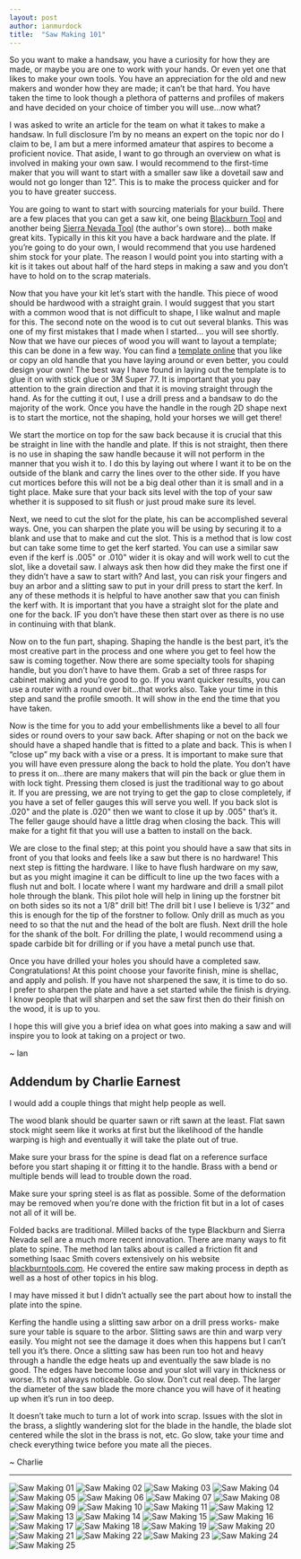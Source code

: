 ```yaml
---
layout: post
author: ianmurdock
title:  "Saw Making 101"
---
```


So you want to make a handsaw, you have a curiosity for how they are made, or maybe you are one to work with your hands. Or even yet one that likes to make your own tools. You have an appreciation for the old and new makers and wonder how they are made; it can’t be that hard. You have taken the time to look though a plethora of patterns and profiles of makers and have decided on your choice of timber you will use…now what?

I was asked to write an article for the team on what it takes to make a handsaw. In full disclosure I’m by no means an expert on the topic nor do I claim to be, I am but a mere informed amateur that aspires to become a proficient novice. That aside, I want to go through an overview on what is involved in making your own saw. I would recommend to the first-time maker that you will want to start with a smaller saw like a dovetail saw and would not go longer than 12”. This is to make the process quicker and for you to have greater success.

You are going to want to start with sourcing materials for your build. There are a few places that you can get a saw kit, one being [Blackburn Tool][4] and another being [Sierra Nevada Tool][1] (the author's own store)... both make great kits. Typically in this kit you have a back hardware and the plate. If you’re going to do your own, I would recommend that you use hardened shim stock for your plate. The reason I would point you into starting with a kit is it takes out about half of the hard steps in making a saw and you don’t have to hold on to the scrap materials.

Now that you have your kit let’s start with the handle. This piece of wood should be hardwood with a straight grain. I would suggest that you start with a common wood that is not difficult to shape, I like walnut and maple for this. The second note on the wood is to cut out several blanks. This was one of my first mistakes that I made when I started... you will see shortly. Now that we have our pieces of wood you will want to layout a template; this can be done in a few way. You can find a [template online][2] that you like or copy an old handle that you have laying around or even better, you could design your own! The best way I have found in laying out the template is to glue it on with stick glue or 3M Super 77. It is important that you pay attention to the grain direction and that it is moving straight through the hand. As for the cutting it out, I use a drill press and a bandsaw to do the majority of the work. Once you have the handle in the rough 2D shape next is to start the mortice, not the shaping, hold your horses we will get there!

We start the mortice on top for the saw back because it is crucial that this be straight in line with the handle and plate. If this is not straight, then there is no use in shaping the saw handle because it will not perform in the manner that you wish it to. I do this by laying out where I want it to be on the outside of the blank and carry the lines over to the other side. If you have cut mortices before this will not be a big deal other than it is small and in a tight place. Make sure that your back sits level with the top of your saw whether it is supposed to sit flush or just proud make sure its level.

Next, we need to cut the slot for the plate, his can be accomplished several ways. One, you can sharpen the plate you will be using by securing it to a blank and use that to make and cut the slot. This is a method that is low cost but can take some time to get the kerf started. You can use a similar saw even if the kerf is .005" or .010" wider it is okay and will work well to cut the slot, like a dovetail saw. I always ask then how did they make the first one if they didn’t have a saw to start with? And last, you can risk your fingers and buy an arbor and a slitting saw to put in your drill press to start the kerf. In any of these methods it is helpful to have another saw that you can finish the kerf with. It is important that you have a straight slot for the plate and one for the back. IF you don’t have these then start over as there is no use in continuing with that blank.

Now on to the fun part, shaping. Shaping the handle is the best part, it’s the most creative part in the process and one where you get to feel how the saw is coming together. Now there are some specialty tools for shaping handle, but you don’t have to have them. Grab a set of three rasps for cabinet making and you’re good to go. If you want quicker results, you can use a router with a round over bit…that works also. Take your time in this step and sand the profile smooth. It will show in the end the time that you have taken.

Now is the time for you to add your embellishments like a bevel to all four sides or round overs to your saw back. After shaping or not on the back we should have a shaped handle that is fitted to a plate and back. This is when I “close up” my back with a vise or a press. It is important to make sure that you will have even pressure along the back to hold the plate. You don’t have to press it on…there are many makers that will pin the back or glue them in with lock tight. Pressing them closed is just the traditional way to go about it. If you are pressing, we are not trying to get the gap to close completely, if you have a set of feller gauges this will serve you well. If you back slot is .020" and the plate is .020" then we want to close it up by .005" that’s it. The feller gauge should have a little drag when closing the back. This will make for a tight fit that you will use a batten to install on the back.

We are close to the final step; at this point you should have a saw that sits in front of you that looks and feels like a saw but there is no hardware! This next step is fitting the hardware. I like to have flush hardware on my saw, but as you might imagine it can be difficult to line up the two faces with a flush nut and bolt. I locate where I want my hardware and drill a small pilot hole through the blank. This pilot hole will help in lining up the forstner bit on both sides so its not a 1/8” drill bit! The drill bit I use I believe is 1/32” and this is enough for the tip of the forstner to follow. Only drill as much as you need to so that the nut and the head of the bolt are flush. Next drill the hole for the shank of the bolt. For drilling the plate, I would recommend using a spade carbide bit for drilling or if you have a metal punch use that.

Once you have drilled your holes you should have a completed saw. Congratulations! At this point choose your favorite finish, mine is shellac, and apply and polish. If you have not sharpened the saw, it is time to do so. I prefer to sharpen the plate and have a set started while the finish is drying. I know people that will sharpen and set the saw first then do their finish on the wood, it is up to you.

I hope this will give you a brief idea on what goes into making a saw and will inspire you to look at taking on a project or two.

~ Ian

## Addendum by Charlie Earnest

I would add a couple things that might help people as well.

The wood blank should be quarter sawn or rift sawn at the least. Flat sawn stock might seem like it works at first but the likelihood of the handle warping is high and eventually it will take the plate out of true.

Make sure your brass for the spine is dead flat on a reference surface before you start shaping it or fitting it to the handle. Brass with a bend or multiple bends will lead to trouble down the road.

Make sure your spring steel is as flat as possible. Some of the deformation may be removed when you’re done with the friction fit but in a lot of cases not all of it will be.

Folded backs are traditional. Milled backs of the type Blackburn and Sierra Nevada sell are a much more recent innovation. There are many ways to fit plate to spine. The method Ian talks about is called a friction fit and something Isaac Smith covers extensively on his website [blackburntools.com][3]. He covered the entire saw making process in depth as well as a host of other topics in his blog.

I may have missed it but I didn’t actually see the part about how to install the plate into the spine.

Kerfing the handle using a slitting saw arbor on a drill press works- make sure your table is square to the arbor. Slitting saws are thin and warp very easily. You might not see the damage it does when this happens but I can’t tell you it’s there. Once a slitting saw has been run too hot and heavy through a handle the edge heats up and eventually the saw blade is no good. The edges have become loose and your slot will vary in thickness or worse. It’s not always noticeable. Go slow. Don’t cut real deep. The larger the diameter of the saw blade the more chance you will have of it heating up when it’s run in too deep.

It doesn’t take much to turn a lot of work into scrap. Issues with the slot in the brass, a slightly wandering slot for the blade in the handle, the blade slot centered while the slot in the brass is not, etc. Go slow, take your time and check everything twice before you mate all the pieces.

~ Charlie

---

![Saw Making 01](/assets/images/saw-making-101/01.jpeg)
![Saw Making 02](/assets/images/saw-making-101/02.jpeg)
![Saw Making 03](/assets/images/saw-making-101/03.jpeg)
![Saw Making 04](/assets/images/saw-making-101/04.jpeg)
![Saw Making 05](/assets/images/saw-making-101/05.jpeg)
![Saw Making 06](/assets/images/saw-making-101/06.jpeg)
![Saw Making 07](/assets/images/saw-making-101/07.jpeg)
![Saw Making 08](/assets/images/saw-making-101/08.jpeg)
![Saw Making 09](/assets/images/saw-making-101/09.jpeg)
![Saw Making 10](/assets/images/saw-making-101/10.jpeg)
![Saw Making 11](/assets/images/saw-making-101/11.jpeg)
![Saw Making 12](/assets/images/saw-making-101/12.jpeg)
![Saw Making 13](/assets/images/saw-making-101/13.jpeg)
![Saw Making 14](/assets/images/saw-making-101/14.jpeg)
![Saw Making 15](/assets/images/saw-making-101/15.jpeg)
![Saw Making 16](/assets/images/saw-making-101/16.jpeg)
![Saw Making 17](/assets/images/saw-making-101/17.jpeg)
![Saw Making 18](/assets/images/saw-making-101/18.jpeg)
![Saw Making 19](/assets/images/saw-making-101/19.jpeg)
![Saw Making 20](/assets/images/saw-making-101/20.jpeg)
![Saw Making 21](/assets/images/saw-making-101/21.jpeg)
![Saw Making 22](/assets/images/saw-making-101/22.jpeg)
![Saw Making 23](/assets/images/saw-making-101/23.jpeg)
![Saw Making 24](/assets/images/saw-making-101/24.jpeg)
![Saw Making 25](/assets/images/saw-making-101/25.jpeg)

[1]: https://www.facebook.com/backsawkits
[2]: https://www.blackburntools.com/articles/saw-handle-templates/index.html
[3]: https://www.blackburntools.com/blog/saw-build-along-index/
[4]: https://www.blackburntools.com/new-tools/new-saws-and-related/slotted-back-saw-kits/index.html

